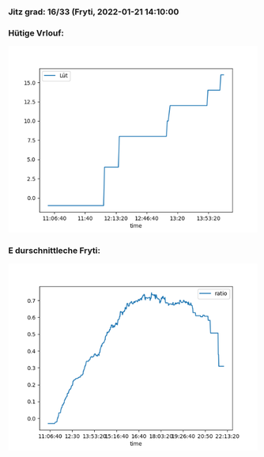 ### Jitz grad: 16/33 (Fryti, 2022-01-21 14:10:00

### Hütige Vrlouf:
![Graph](Today.png)

### E durschnittleche Fryti:
![Graph](Fryti.png)